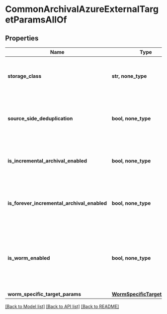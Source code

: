 # CommonArchivalAzureExternalTargetParamsAllOf


## Properties
Name | Type | Description | Notes
------------ | ------------- | ------------- | -------------
**storage_class** | **str, none_type** | Specifies the Azure External Target storage class. | 
**source_side_deduplication** | **bool, none_type** | Specifies the Source Side Deduplication setting for the Azure external target | [optional] 
**is_incremental_archival_enabled** | **bool, none_type** | Specifies if Incremental Archival setting is enabled or not. | [optional] 
**is_forever_incremental_archival_enabled** | **bool, none_type** | Specifies if Forever Incremental Archival setting is enabled or not. | [optional] 
**is_worm_enabled** | **bool, none_type** | Specifies whether write once read many (WORM) protection is enabled for the Azure container or not. | [optional] 
**worm_specific_target_params** | [**WormSpecificTargetParams**](WormSpecificTargetParams.md) |  | [optional] 

[[Back to Model list]](../README.md#documentation-for-models) [[Back to API list]](../README.md#documentation-for-api-endpoints) [[Back to README]](../README.md)


